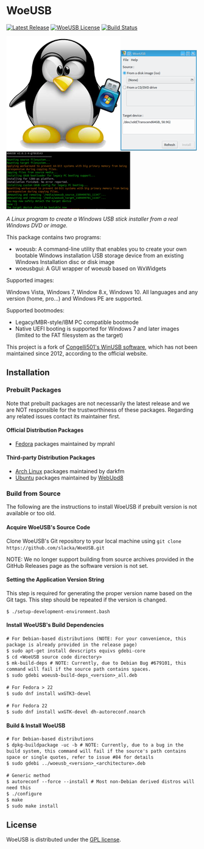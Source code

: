 # WoeUSB
[![Latest Release](https://img.shields.io/github/release/slacka/WoeUSB.svg)](https://github.com/WaxyMocha/WoeUSB-ng/releases)
[![WoeUSB License](https://img.shields.io/badge/license-gpl-blue.svg)](https://github.com/WaxyMocha/WoeUSB-ng/blob/master/COPYING)
[![Build Status](https://travis-ci.org/slacka/WoeUSB.svg?branch=master)](https://travis-ci.org/slacka/WoeUSB)

![brand](src/data/woeusb-logo.png)[![thumbnail of GUI wrapper screenshot](dev/woeusbgui-screenshot.thumbnail.png)](dev/woeusbgui-screenshot.png)[![thumbnail of CLI application screenshot](dev/woeusb-screenshot.thumbnail.png)](dev/woeusb-screenshot.png)

_A Linux program to create a Windows USB stick installer from a real Windows DVD or image._

This package contains two programs:

* woeusb: A command-line utility that enables you to create your own bootable Windows installation USB storage device from an existing Windows Installation disc or disk image
* woeusbgui: A GUI wrapper of woeusb based on WxWidgets

Supported images:

Windows Vista, Windows 7, Window 8.x, Windows 10. All languages and any version (home, pro...) and Windows PE are supported.

Supported bootmodes:

* Legacy/MBR-style/IBM PC compatible bootmode
* Native UEFI booting is supported for Windows 7 and later images (limited to the FAT filesystem as the target)

This project is a fork of [Congelli501's WinUSB software](http://en.congelli.eu/prog_info_winusb.html), which has not been maintained since 2012, according to the official website.

## Installation
### Prebuilt Packages
Note that prebuilt packages are not necessarily the latest release and we are NOT responsible for the trustworthiness of these packages.  Regarding any related issues contact its maintainer first.

#### Official Distribution Packages
* [Fedora](https://src.fedoraproject.org/rpms/WoeUSB) packages maintained by mprahl

#### Third-party Distribution Packages
* [Arch Linux](https://aur.archlinux.org/packages/woeusb-git/) packages maintained by darkfm
* [Ubuntu](https://launchpad.net/%7Enilarimogard/+archive/ubuntu/webupd8) packages maintained by [WebUpd8](http://www.webupd8.org/)

### Build from Source
The following are the instructions to install WoeUSB if prebuilt version is not available or too old.

#### Acquire WoeUSB's Source Code
Clone WoeUSB's Git repository to your local machine using `git clone https://github.com/slacka/WoeUSB.git`

NOTE: We no longer support building from source archives provided in the GitHub Releases page as the software version is not set.

#### Setting the Application Version String
This step is required for generating the proper version name based on the Git tags. This step should be repeated if the version is changed.

```shell
$ ./setup-development-environment.bash
```

#### Install WoeUSB's Build Dependencies
```shell
# For Debian-based distributions (NOTE: For your convenience, this package is already provided in the release page)
$ sudo apt-get install devscripts equivs gdebi-core
$ cd <WoeUSB source code directory>
$ mk-build-deps # NOTE: Currently, due to Debian Bug #679101, this command will fail if the source path contains spaces.
$ sudo gdebi woeusb-build-deps_<version>_all.deb

# For Fedora > 22
$ sudo dnf install wxGTK3-devel

# For Fedora 22
$ sudo dnf install wxGTK-devel dh-autoreconf.noarch
```
#### Build & Install WoeUSB
```shell
# For Debian-based distributions
$ dpkg-buildpackage -uc -b # NOTE: Currently, due to a bug in the build system, this command will fail if the source's path contains space or single quotes, refer to issue #84 for details
$ sudo gdebi ../woeusb_<version>_<architecture>.deb

# Generic method
$ autoreconf --force --install # Most non-Debian derived distros will need this
$ ./configure
$ make
$ sudo make install
```

## License
WoeUSB is distributed under the [GPL license](https://github.com/slacka/WoeUSB/blob/master/COPYING).
